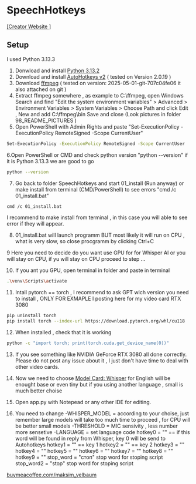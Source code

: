 # SpeechHotkeys


[[Creator Website ]](https://velbaum.cc)


## Setup
I used Python 3.13.3 
1. Donwload and install   [Python 3.13.2](https://www.python.org/downloads/)
2. Download and install [AutoHotkeys v2](https://www.autohotkey.com/)  ( tested on Version 2.0.19 ) 
3. Download [ffmpeg](https://www.gyan.dev/ffmpeg/builds/) ( tested on version: 2025-05-01-git-707c04fe06  it also attached on git )
4. Extract ffmpeg somewhere , as example to C:\ffmpeg, open Windows Search and find "Edit the system environment variables" > Advanced > Environment Variables > System Variables > Choose Path and click Edit , New and add C:\ffmpeg\bin  Save and close  (Look pictures in folder 98_README_PICTURES )
5. Open PowerShell with Admin Rights and paste "Set-ExecutionPolicy -ExecutionPolicy RemoteSigned -Scope CurrentUser"
 ```bash
Set-ExecutionPolicy -ExecutionPolicy RemoteSigned -Scope CurrentUser
```
6.Open PowerShell or CMD and check python version  "python --version" if it is Python 3.13.3 we are good to go 
 ```bash
python --version
```
7. Go back to folder SpeechHotkeys  and start 01_install  (Run anyway)  or make install from terminal (CMD/PowerShell) to see errors "cmd /c 01_install.bat"
   
```bash
cmd /c 01_install.bat
```
I recommend to make install from terminal , in this case you will able to see error if they will appear.

8. 01_install.bat will launch programm BUT most likely it will run on CPU , what is very slow, so close procgramm by clicking Ctrl+C

9 Here you need to decide do you want use GPU for for Whisper AI or you will stay on CPU, if yu will stay on CPU proceed to step ...
 
10.  If you ant you GPU, open terminal in folder and paste in terminal 
    
```bash
.\venv\Scripts\activate
```    
11.  Intall pytorch == torch , I recommend to ask GPT wich version you need to install ,  ONLY FOR EXMAPLE I posting here for my video card RTX 3080

```bash
pip uninstall torch
pip install torch --index-url https://download.pytorch.org/whl/cu118
```   
12. When installed , check that it is working
```bash
python -c "import torch; print(torch.cuda.get_device_name(0))"
```
13. If you see something like NVIDIA GeForce RTX 3080  all done correctly.  Please do not post any issue about it , I just don't have time to deal with other video cards. 

14. Now we need to choose [Model Card: Whisper](https://github.com/openai/whisper/blob/main/model-card.md) for English will be enought base or even tiny but if you using another language , small is much better choise

15. Open app.py with Notepead or any other IDE for editing.

16. You need to change
 -WHISPER_MODEL = according to your choise, just remember large models will take too much time to proceed , for CPU will be better small models
 -THRESHOLD  = MIC sensivity ,  less number more sensetive
 -LANGUAGE = set language code
    hotkey0 = "" == if this word will be found in reply from Whisper, key 0 will be send to Autohotkeys
    hotkey1 = "" == key 1
    hotkey2 = "" == key 2
    hotkey3 = ""
    hotkey4 = ""
    hotkey5 = ""
    hotkey6 = ""
    hotkey7 = ""
    hotkey8 = ""
    hotkey9 = ""
    stop_word = "стоп"  stop word for stoping script 
    stop_word2 = "stop"  stop word for stoping script 



[buymeacoffee.com/maksim_velbaum](https://buymeacoffee.com/maksim_velbaum)
